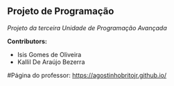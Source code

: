 ## Projeto de Programação

*Projeto da terceira Unidade de Programação Avançada*

**Contributors:**
- Isis Gomes de Oliveira
- Kallil De Araújo Bezerra

#Página do professor:
https://agostinhobritojr.github.io/

